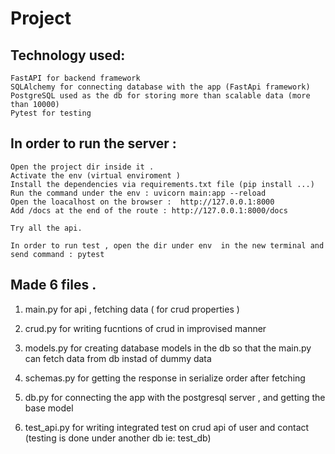 #  Project 

## Technology used:
    FastAPI for backend framework 
    SQLAlchemy for connecting database with the app (FastApi framework)
    PostgreSQL used as the db for storing more than scalable data (more than 10000)
    Pytest for testing 

## In order to run the server :
    Open the project dir inside it . 
    Activate the env (virtual enviroment )
    Install the dependencies via requirements.txt file (pip install ...)    
    Run the command under the env : uvicorn main:app --reload
    Open the loacalhost on the browser :  http://127.0.0.1:8000
    Add /docs at the end of the route : http://127.0.0.1:8000/docs

    Try all the api.

    In order to run test , open the dir under env  in the new terminal and send command : pytest 


## Made 6 files . 

1. main.py for api , fetching data ( for crud properties )

2. crud.py for writing fucntions of crud in improvised manner 

3. models.py for creating database models in the db so that the main.py can fetch data from db instad of dummy data 

4. schemas.py for getting the response in serialize order after fetching 

5. db.py for connecting the app with the postgresql server , and getting the base model 

6. test_api.py for writing integrated test on crud api of user and contact (testing is done under another db ie: test_db)




